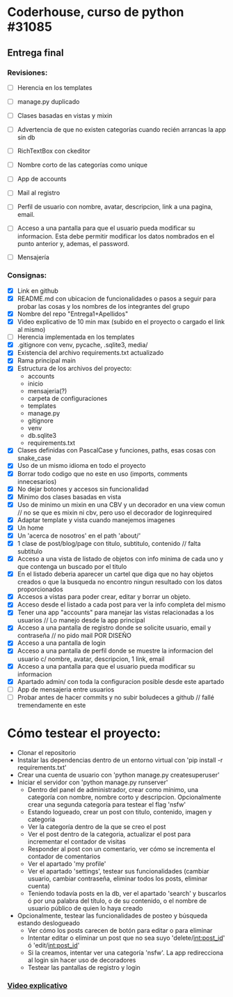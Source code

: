 # Coderhouse, curso de python #31085
## Entrega final


### Revisiones:
* [ ] Herencia en los templates
* [ ] manage.py duplicado
* [ ] Clases basadas en vistas y mixin
* [ ] Advertencia de que no existen categorías cuando recién arrancas la app sin db
* [ ] RichTextBox con ckeditor
* [ ] Nombre corto de las categorías como unique
* [ ] App de accounts
* [ ] Mail al registro
* [ ] Perfil de usuario con nombre, avatar, descripcion, link a una pagina, email.
* [ ] Acceso a una pantalla para que el usuario pueda modificar su informacion. Esta debe permitir modificar los datos nombrados en el punto anterior y, ademas, el password. 
* [ ] Mensajería 


### Consignas:

* [x] Link en github
* [x] README.md con ubicacion de funcionalidades o pasos a seguir para probar las cosas y los nombres de los integrantes del grupo
* [x] Nombre del repo "Entrega1+Apellidos"
* [x] Video explicativo de 10 min max (subido en el proyecto o cargado el link al mismo)
* [ ] Herencia implementada en los templates
* [x] .gitignore con venv, pycache, .sqlite3, media/
* [x] Existencia del archivo requirements.txt actualizado
* [x] Rama principal main
* [x] Estructura de los archivos del proyecto:
    * accounts
    * inicio
    * mensajeria(?)
    * carpeta de configuraciones
    * templates
    * manage.py
    * gitignore
    * venv
    * db.sqlite3
    * requirements.txt
* [x] Clases definidas con PascalCase y funciones, paths, esas cosas con snake_case
* [x] Uso de un mismo idioma en todo el proyecto
* [x] Borrar todo codigo que no este en uso (imports, comments innecesarios)
* [x] No dejar botones y accesos sin funcionalidad
* [x] Minimo dos clases basadas en vista
* [x] Uso de minimo un mixin en una CBV y un decorador en una view comun // no se que es mixin ni cbv, pero uso el decorador de loginrequired
* [x] Adaptar template y vista cuando manejemos imagenes
* [x] Un home
* [x] Un 'acerca de nosotros' en el path 'about/'
* [x] 1 clase de post/blog/page con titulo, subtitulo, contenido // falta subtitulo
* [x] Acceso a una vista de listado de objetos con info minima de cada uno y que contenga un buscado por el titulo
* [x] En el listado deberia aparecer un cartel que diga que no hay objetos creados o que la busqueda no encontro ningun resultado con los datos proporcionados
* [x] Accesos a vistas para poder crear, editar y borrar un objeto.
* [x] Acceso desde el listado a cada post para ver la info completa del mismo
* [x] Tener una app "accounts" para manejar las vistas relacionadas a los usuarios // Lo manejo desde la app principal
* [x] Acceso a una pantalla de registro donde se solicite usuario, email y contraseña // no pido mail POR DISEÑO
* [x] Acceso a una pantalla de login
* [x] Acceso a una pantalla de perfil donde se muestre la informacion del usuario c/ nombre, avatar, descripcion, 1 link, email
* [x] Acceso a una pantalla para que el usuario pueda modificar su informacion
* [x] Apartado admin/ con toda la configuracion posible desde este apartado
* [ ] App de mensajeria entre usuarios
* [ ] Probar antes de hacer commits y no subir boludeces a github // fallé tremendamente en este

# Cómo testear el proyecto:
* Clonar el repositorio
* Instalar las dependencias dentro de un entorno virtual con 'pip install -r requirements.txt'
* Crear una cuenta de usuario con 'python manage.py createsuperuser'
* Iniciar el servidor con 'python manage.py runserver'
    * Dentro del panel de administrador, crear como mínimo, una categoría con nombre, nombre corto y descripcion. Opcionalmente crear una segunda categoría para testear el flag 'nsfw'
    * Estando logueado, crear un post con titulo, contenido, imagen y categoria
    * Ver la categoría dentro de la que se creo el post
    * Ver el post dentro de la categoria, actualizar el post para incrementar el contador de visitas
    * Responder al post con un comentario, ver cómo se incrementa el contador de comentarios
    * Ver el apartado 'my profile'
    * Ver el apartado 'settings', testear sus funcionalidades (cambiar usuario, cambiar contraseña, eliminar todos los posts, eliminar cuenta)
    * Teniendo todavía posts en la db, ver el apartado 'search' y buscarlos ó por una palabra del título, o de su contenido, o el nombre de usuario público de quien lo haya creado
* Opcionalmente, testear las funcionalidades de posteo y búsqueda estando deslogueado
    * Ver cómo los posts carecen de botón para editar o para eliminar
    * Intentar editar o eliminar un post que no sea suyo 'delete/<int:post_id>' ó 'edit/<int:post_id>'
    * Si la creamos, intentar ver una categoría 'nsfw'. La app redirecciona al login sin hacer uso de decoradores
    * Testear las pantallas de registro y login

### [Video explicativo](https://youtu.be/GfMHgp4lrAY)
